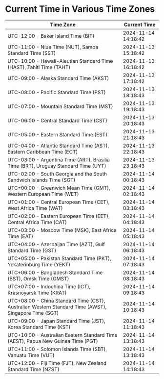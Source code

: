 # Current Time in Various Time Zones

| Time Zone | Current Time |
|-----------|--------------|
| UTC-12:00 - Baker Island Time (BIT) | 2024-11-14 14:18:42 |
| UTC-11:00 - Niue Time (NUT), Samoa Standard Time (SST) | 2024-11-13 15:18:42 |
| UTC-10:00 - Hawaii-Aleutian Standard Time (HAST), Tahiti Time (TAHT) | 2024-11-13 16:18:42 |
| UTC-09:00 - Alaska Standard Time (AKST) | 2024-11-13 17:18:42 |
| UTC-08:00 - Pacific Standard Time (PST) | 2024-11-13 18:18:43 |
| UTC-07:00 - Mountain Standard Time (MST) | 2024-11-13 19:18:43 |
| UTC-06:00 - Central Standard Time (CST) | 2024-11-13 20:18:43 |
| UTC-05:00 - Eastern Standard Time (EST) | 2024-11-13 21:18:43 |
| UTC-04:00 - Atlantic Standard Time (AST), Eastern Caribbean Time (ECT) | 2024-11-13 22:18:43 |
| UTC-03:00 - Argentina Time (ART), Brasília Time (BRT), Uruguay Standard Time (UYT) | 2024-11-13 23:18:43 |
| UTC-02:00 - South Georgia and the South Sandwich Islands Time (SGT) | 2024-11-14 00:18:43 |
| UTC±00:00 - Greenwich Mean Time (GMT), Western European Time (WET) | 2024-11-14 02:18:43 |
| UTC+01:00 - Central European Time (CET), West Africa Time (WAT) | 2024-11-14 03:18:43 |
| UTC+02:00 - Eastern European Time (EET), Central Africa Time (CAT) | 2024-11-14 04:18:43 |
| UTC+03:00 - Moscow Time (MSK), East Africa Time (EAT) | 2024-11-14 05:18:43 |
| UTC+04:00 - Azerbaijan Time (AZT), Gulf Standard Time (GST) | 2024-11-14 06:18:43 |
| UTC+05:00 - Pakistan Standard Time (PKT), Yekaterinburg Time (YEKT) | 2024-11-14 07:18:43 |
| UTC+06:00 - Bangladesh Standard Time (BST), Omsk Time (OMST) | 2024-11-14 08:18:43 |
| UTC+07:00 - Indochina Time (ICT), Krasnoyarsk Time (KRAT) | 2024-11-14 09:18:43 |
| UTC+08:00 - China Standard Time (CST), Australian Western Standard Time (AWST), Singapore Time (SGT) | 2024-11-14 10:18:43 |
| UTC+09:00 - Japan Standard Time (JST), Korea Standard Time (KST) | 2024-11-14 11:18:43 |
| UTC+10:00 - Australian Eastern Standard Time (AEST), Papua New Guinea Time (PGT) | 2024-11-14 13:18:43 |
| UTC+11:00 - Solomon Islands Time (SBT), Vanuatu Time (VUT) | 2024-11-14 13:18:43 |
| UTC+12:00 - Fiji Time (FJT), New Zealand Standard Time (NZST) | 2024-11-14 14:18:43 |
